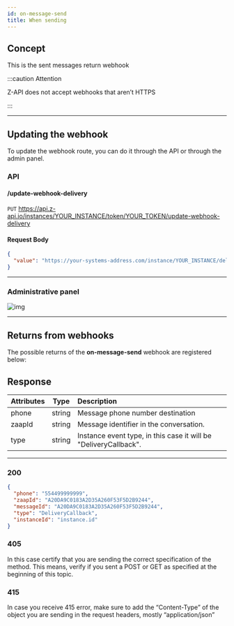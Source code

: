 ```yaml
---
id: on-message-send
title: When sending 
---
```


## Concept

This is the sent messages return webhook

:::caution Attention 

Z-API does not accept webhooks that aren’t HTTPS

:::

---

## Updating the webhook

To update the webhook route, you can do it through the API or through the admin panel.

### API

#### /update-webhook-delivery

`PUT` https://api.z-api.io/instances/YOUR_INSTANCE/token/YOUR_TOKEN/update-webhook-delivery

#### Request Body

```json
{
  "value": "https://your-systems-address.com/instance/YOUR_INSTANCE/delivery"
}
```

---

### Administrative panel 

![img](../../../../../img/sendMessage.png)

---

## Returns from webhooks 

The possible returns of the **on-message-send** webhook are registered below:


## Response

| Attributes| Type | Description |
| :-- | :-: | :-- |
| phone | string | Message phone number destination  |
| zaapId | string | Message identifier in the conversation. |
| type | string | Instance event type, in this case it will be "DeliveryCallback". |

---

### 200

```json
{
  "phone": "554499999999",
  "zaapId": "A20DA9C0183A2D35A260F53F5D2B9244",
  "messageId": "A20DA9C0183A2D35A260F53F5D2B9244",
  "type": "DeliveryCallback",
  "instanceId": "instance.id"
}
```

### 405

In this case certify that you are sending the correct specification of the method. This means, verify if you sent a POST or GET as specified at the beginning of this topic.

### 415

In case you receive 415 error, make sure to add the “Content-Type” of the object you are sending in the request headers, mostly “application/json”

<!-- ## Code

<iframe src="//api.apiembed.com/?source=https://raw.githubusercontent.com/Z-API/z-api-docs/main/json-examples/on-message-send.json&targets=all" frameborder="0" scrolling="no" width="100%" height="500px" seamless></iframe> -->
